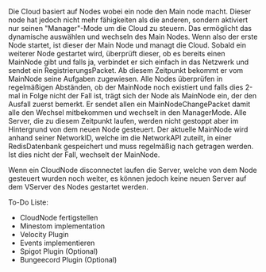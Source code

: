 Die Cloud basiert auf Nodes wobei ein node den Main node macht. 
Dieser node hat jedoch nicht mehr fähigkeiten als die anderen, 
sondern aktiviert nur seinen "Manager"-Mode um die Cloud zu steuern.
Das ermöglicht das dynamische auswählen und wechseln des Main Nodes. 
Wenn also der erste Node startet, ist dieser der Main Node und managt die Cloud.
Sobald ein weiterer Node gestartet wird, überprüft dieser,
ob es bereits einen MainNode gibt und falls ja, 
verbindet er sich einfach in das Netzwerk und sendet ein RegistrierungsPacket. 
Ab diesem Zeitpunkt bekommt er vom MainNode seine Aufgaben zugewiesen. 
Alle Nodes überprüfen in regelmäßigen Abständen, 
ob der MainNode noch existiert und falls dies 2-mal in Folge nicht der Fall ist, 
trägt sich der Node als MainNode ein, der den Ausfall zuerst bemerkt. 
Er sendet allen ein MainNodeChangePacket damit alle den Wechsel mitbekommen 
und wechselt in den ManagerMode. Alle Server, die zu diesem Zeitpunkt laufen,
werden nicht gestoppt aber im Hintergrund von dem neuen Node gesteuert.
Der aktuelle MainNode wird anhand seiner NetworkID, welche im die NetworkAPI zuteilt,
in einer RedisDatenbank gespeichert und muss regelmäßig nach getragen werden. Ist dies nicht der Fall,
wechselt der MainNode.

Wenn ein CloudNode disconnectet laufen die Server, welche von dem Node gesteuert wurden noch weiter,
es können jedoch keine neuen Server auf dem VServer des Nodes gestartet werden.

To-Do Liste:
- CloudNode fertigstellen
- Minestom implementation
- Velocity Plugin
- Events implementieren
- Spigot Plugin (Optional)
- Bungeecord Plugin (Optional)
